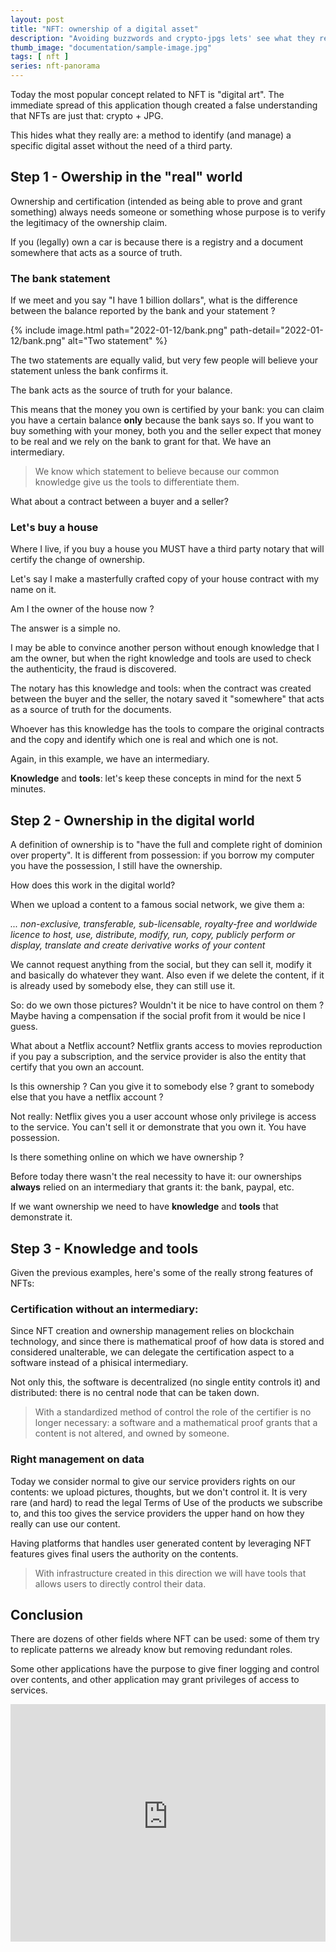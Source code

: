 ```yaml
---
layout: post
title: "NFT: ownership of a digital asset"
description: "Avoiding buzzwords and crypto-jpgs lets' see what they really could do in 3 steps."
thumb_image: "documentation/sample-image.jpg"
tags: [ nft ]
series: nft-panorama
---
```



Today the most popular concept related to NFT is "digital art". The immediate spread of this application though created a false understanding that NFTs are just that: crypto + JPG.


This hides what they really are: a method to identify (and manage) a specific digital asset without the need of a third party.


## Step 1 - Owership in the "real" world

Ownership and certification (intended as being able to prove and grant something) always needs someone or something whose purpose is to verify the legitimacy of the ownership claim.

If you (legally) own a car is because there is a registry and a document somewhere that acts as a source of truth.

### The bank statement 

If we meet and you say "I have 1 billion dollars", what is the difference between the balance reported by the bank and your statement ? 

{% include image.html path="2022-01-12/bank.png" path-detail="2022-01-12/bank.png" alt="Two statement" %}

The two statements are equally valid, but very few people will believe your statement unless the bank confirms it.

The bank acts as the source of truth for your balance.

This means that the money you own is certified by your bank: you can claim you have a certain balance **only** because the bank says so.
If you want to buy something with your money, both you and the seller expect that money to be real and we rely on the bank to grant for that. We have an intermediary.

> We know which statement to believe because our common knowledge give us the tools to differentiate them.


What about a contract between a buyer and a seller?

### Let's buy a house

Where I live, if you buy a house you MUST have a third party notary that will certify the change of ownership.

Let's say I make a masterfully crafted copy of your house contract with my name on it.

Am I the owner of the house now ?

The answer is a simple no.

I may be able to convince another person without enough knowledge that I am the owner, but when the right knowledge and tools are used to check the authenticity, the fraud is discovered.

The notary has this knowledge and tools: when the contract was created between the buyer and the seller, the notary saved it "somewhere" that acts as a source of truth for the documents.

Whoever has this knowledge has the tools to compare the original contracts and the copy and identify which one is real and which one is not.

Again, in this example, we have an intermediary.


**Knowledge** and **tools**: let's keep these concepts in mind for the next 5 minutes.

## Step 2 - Ownership in the  digital world

A definition of ownership is to "have the full and complete right of dominion over property". It is different from possession: if you borrow my computer you have the possession, I still have the ownership.

How does this work in the digital world? 

When we upload a content to a famous social network, we give them a:

_... non-exclusive, transferable, sub-licensable, royalty-free and worldwide licence to host, use, distribute, modify, run, copy, publicly perform or display, translate and create derivative works of your content_

We cannot request anything from the social, but they can sell it, modify it and basically do whatever they want.
Also even if we delete the content, if it is already used by somebody else, they can still use it.

So: do we own those pictures?
Wouldn't it be nice to have control on them ? Maybe having a compensation if the social profit from it would be nice I guess.


What about a Netflix account? 
Netflix grants access to movies reproduction if you pay a subscription, and the service provider is also the entity that certify that you own an account.

Is this ownership ? Can you give it to somebody else ?  grant to somebody else that you have a netflix account ?

Not really: Netflix gives you a user account whose only privilege is access to the service.
You can't sell it or demonstrate that you own it. You have possession.

Is there something online on which we have ownership ?

Before today there wasn't the real necessity to have it: our ownerships **always** relied on an intermediary that grants it: the bank, paypal, etc.

If we want ownership we need to have **knowledge** and **tools** that demonstrate it.


## Step 3 - Knowledge and tools

Given the previous examples, here's some of the really strong features of NFTs:

###  Certification without an intermediary:

Since NFT creation and ownership management relies on blockchain technology, and since there is mathematical proof of how data is stored and considered unalterable, we can delegate the certification aspect to a software instead of a phisical intermediary.

Not only this, the software is decentralized (no single entity controls it) and  distributed: there is no central node that can be taken down.


> With a standardized method of control the role of the certifier is no longer necessary: a software and a mathematical proof grants that a content is not altered, and owned by someone. 



### Right management on data

Today we consider normal to give our service providers rights on our contents: we upload pictures, thoughts, but we don't control it.
It is very rare (and hard) to read the legal Terms of Use of the products we subscribe to, and this too gives the service providers the upper hand on how they really can use our content.

Having platforms that handles user generated content by leveraging NFT features gives final users the authority on the contents.

> With infrastructure created in this direction we will have tools that allows users to directly control their data.



## Conclusion

There are dozens of other fields where NFT can be used: some of them try to replicate patterns we already know but removing redundant roles.

Some other applications have the purpose to give finer logging and control over contents, and other application may grant privileges of access to services.


<iframe width="100%" height="380" src="https://www.youtube-nocookie.com/embed/gipL_CEw-fk" title="YouTube video player" frameborder="0" allow="accelerometer; autoplay; clipboard-write; encrypted-media; gyroscope; picture-in-picture" allowfullscreen></iframe>